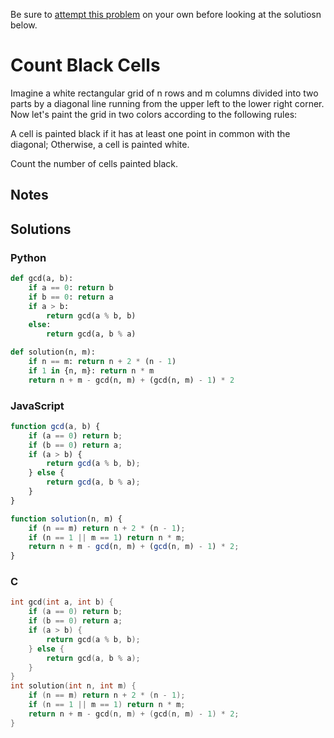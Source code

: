 Be sure to [attempt this problem](https://github.com/bsoist/codesignal-arcade-solutions) on your own before looking at the solutiosn below.

# Count Black Cells

Imagine a white rectangular grid of n rows and m columns divided into two parts by a diagonal line running from the upper left to the lower right corner. Now let's paint the grid in two colors according to the following rules:

A cell is painted black if it has at least one point in common with the diagonal; Otherwise, a cell is painted white.

Count the number of cells painted black.

## Notes

## Solutions

### Python
```python
def gcd(a, b):
    if a == 0: return b
    if b == 0: return a
    if a > b:
        return gcd(a % b, b)
    else:
        return gcd(a, b % a)

def solution(n, m):
    if n == m: return n + 2 * (n - 1)
    if 1 in {n, m}: return n * m
    return n + m - gcd(n, m) + (gcd(n, m) - 1) * 2

```

### JavaScript
```javascript
function gcd(a, b) {
    if (a == 0) return b;
    if (b == 0) return a;
    if (a > b) {
        return gcd(a % b, b);
    } else {
        return gcd(a, b % a);
    }
}

function solution(n, m) {
    if (n == m) return n + 2 * (n - 1);
    if (n == 1 || m == 1) return n * m;
    return n + m - gcd(n, m) + (gcd(n, m) - 1) * 2;
}
```

### C
```c
int gcd(int a, int b) {
    if (a == 0) return b;
    if (b == 0) return a;
    if (a > b) {
        return gcd(a % b, b);
    } else {
        return gcd(a, b % a);
    }
}
int solution(int n, int m) {
    if (n == m) return n + 2 * (n - 1);
    if (n == 1 || m == 1) return n * m;
    return n + m - gcd(n, m) + (gcd(n, m) - 1) * 2;
}
```
